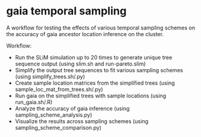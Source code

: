 # gaia temporal sampling

A workflow for testing the effects of various temporal sampling schemes on the accuracy of gaia ancestor location inference on the cluster.

Workflow:

- Run the SLiM simulation up to 20 times to generate unique tree sequence output (using slim.sh and run-pareto.slim)
- Simplify the output tree sequences to fit various sampling schemes (using simplify_trees.sh/.py)
- Create sample location matrices from the simplified trees (using sample_loc_mat_from_trees.sh/.py)
- Run gaia on the simplified trees with sample locations (using run_gaia.sh/.R)
- Analyze the accuracy of gaia inference (using sampling_scheme_analysis.py)
- Visualize the results across sampling schemes (using sampling_scheme_comparison.py)
